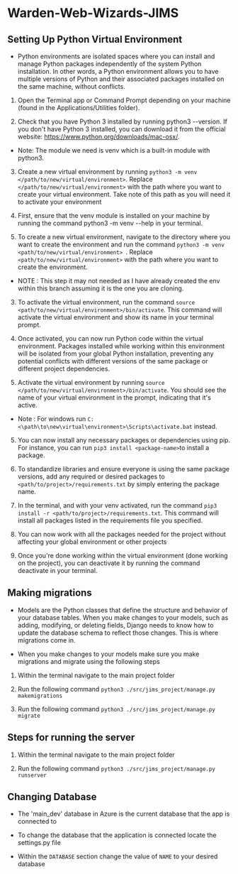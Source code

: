 # Warden-Web-Wizards-JIMS

## Setting Up Python Virtual Environment
- Python environments are isolated spaces where you can install and manage Python packages independently of the system Python installation. In other words, a Python environment allows you to have multiple versions of Python and their associated packages installed on the same machine, without conflicts.

1. Open the Terminal app or Command Prompt depending on your machine (found in the Applications/Utilities folder).

2. Check that you have Python 3 installed by running python3 --version. If you don't have Python 3 installed, you can download it from the official website: https://www.python.org/downloads/mac-osx/.
  - Note: The module we need is venv which is a built-in module with python3.

3. Create a new virtual environment by running `python3 -m venv </path/to/new/virtual/environment>`. Replace `</path/to/new/virtual/environment>` with the path where you want to create your virtual environment. Take note of this path as you will need it to activate your environment

1. First, ensure that the venv module is installed on your machine by running the command python3 -m venv --help in your terminal.
2. To create a new virtual environment, navigate to the directory where you want to create the environment and run the command `python3 -m venv <path/to/new/virtual/environment> `. Replace `<path/to/new/virtual/environment>` with the path where you want to create the environment.
  - NOTE : This step it may not needed as I have already created the env within this branch assuming it is the one you are cloning.
3. To activate the virtual environment, run the command ` source <path/to/new/virtual/environment>/bin/activate `. This command will activate the virtual environment and show its name in your terminal prompt.
4. Once activated, you can now run Python code within the virtual environment. Packages installed while working within this environment will be isolated from your global Python installation, preventing any potential conflicts with different versions of the same package or different project dependencies.

4. Activate the virtual environment by running `source </path/to/new/virtual/environment>/bin/activate`. You should see the name of your virtual environment in the prompt, indicating that it's active.
 - Note : For windows run `C:<\path\to\new\virtual\environment>\Scripts\activate.bat` instead.

5. You can now install any necessary packages or dependencies using pip. For instance, you can run `pip3 install <package-name>`to install a package.

6. To standardize libraries and ensure everyone is using the same package versions, add any required or desired packages to `<path/to/project>/requirements.txt` by simply entering the package name.

7. In the terminal, and with your venv activated, run the command `pip3 install -r <path/to/project>/requirements.txt`. This command will install all packages listed in the requirements file you specified.

8. You can now work with all the packages needed for the project without affecting your global environment or other projects

8. Once you're done working within the virtual environment (done working on the project), you can deactivate it by running the command deactivate in your terminal.

## Making migrations
- Models are the Python classes that define the structure and behavior of your database tables. When you make changes to your models, such as adding, modifying, or deleting fields, Django needs to know how to update the database schema to reflect those changes. This is where migrations come in.

- When you make changes to your models make sure you make migrations and migrate using the following steps

1. Within the terminal navigate to the main project folder

2. Run the following command `python3 ./src/jims_project/manage.py makemigrations`

3. Run the following command `python3 ./src/jims_project/manage.py migrate`

## Steps for running the server
1. Within the terminal navigate to the main project folder

2. Run the following command `python3 ./src/jims_project/manage.py runserver`

## Changing Database
- The 'main_dev' database in Azure is the current database that the app is connected to

- To change the database that the application is connected locate the settings.py file

- Within the `DATABASE` section change the value of `NAME` to your desired database
